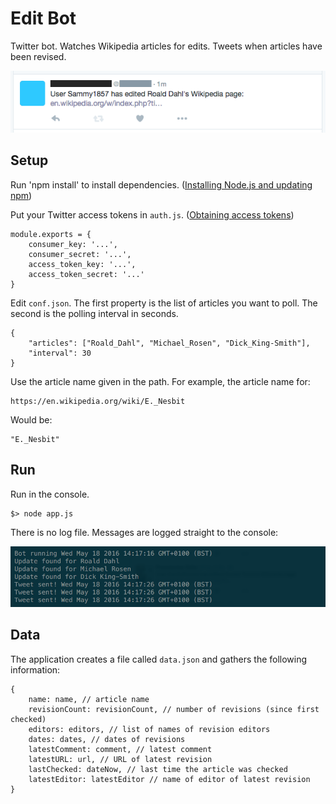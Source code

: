 # Edit Bot
Twitter bot. Watches Wikipedia articles for edits. Tweets when articles have been revised.

<img src="./assets/twitter.png" alt="screenshot of tweet">

## Setup

Run 'npm install' to install dependencies. ([Installing Node.js and updating npm](https://docs.npmjs.com/getting-started/installing-node))

Put your Twitter access tokens in `auth.js`. ([Obtaining access tokens](https://dev.twitter.com/oauth/overview))

~~~
module.exports = {
    consumer_key: '...',
    consumer_secret: '...',
    access_token_key: '...',
    access_token_secret: '...'
}
~~~

Edit `conf.json`. The first property is the list of articles you want to poll. The second is the polling interval in seconds.

~~~
{
    "articles": ["Roald_Dahl", "Michael_Rosen", "Dick_King-Smith"],
    "interval": 30
}
~~~

Use the article name given in the path. For example, the article name for:

~~~
https://en.wikipedia.org/wiki/E._Nesbit
~~~

Would be:

~~~
"E._Nesbit"
~~~



## Run

Run in the console.

~~~
$> node app.js
~~~

There is no log file. Messages are logged straight to the console:

<img src="./assets/console.png" alt="screenshot of console.">

## Data
The application creates a file called `data.json` and gathers the following information:

~~~
{
    name: name, // article name
    revisionCount: revisionCount, // number of revisions (since first checked)
    editors: editors, // list of names of revision editors
    dates: dates, // dates of revisions
    latestComment: comment, // latest comment
    latestURL: url, // URL of latest revision
    lastChecked: dateNow, // last time the article was checked
    latestEditor: latestEditor // name of editor of latest revision
}
~~~